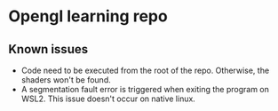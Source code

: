 # Opengl learning repo

## Known issues
* Code need to be executed from the root of the repo. Otherwise, the shaders won't be found.
* A segmentation fault error is triggered when exiting the program on WSL2. This issue doesn't occur on native linux.
